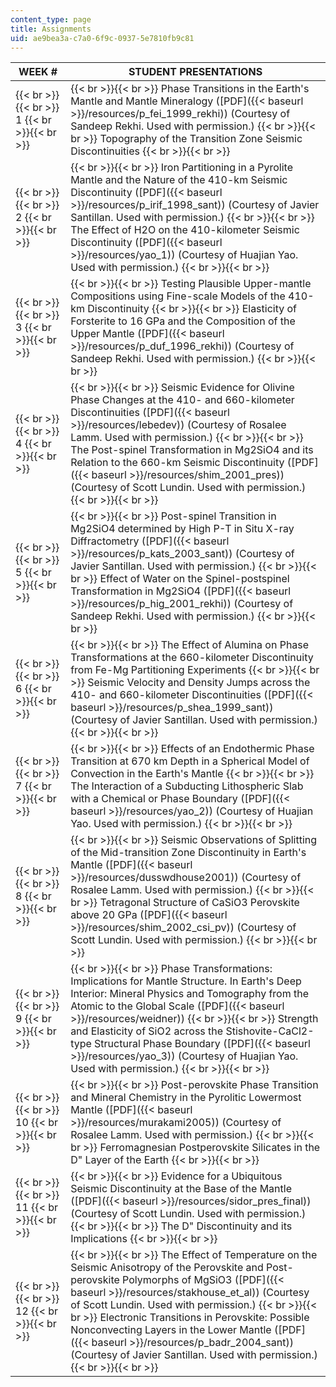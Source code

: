 ```yaml
---
content_type: page
title: Assignments
uid: ae9bea3a-c7a0-6f9c-0937-5e7810fb9c81
---
```


| WEEK # | STUDENT PRESENTATIONS |
| --- | --- |
|  {{< br >}}{{< br >}} 1 {{< br >}}{{< br >}}  |  {{< br >}}{{< br >}} Phase Transitions in the Earth's Mantle and Mantle Mineralogy ([PDF]({{< baseurl >}}/resources/p_fei_1999_rekhi)) (Courtesy of Sandeep Rekhi. Used with permission.) {{< br >}}{{< br >}} Topography of the Transition Zone Seismic Discontinuities {{< br >}}{{< br >}}  |
|  {{< br >}}{{< br >}} 2 {{< br >}}{{< br >}}  |  {{< br >}}{{< br >}} Iron Partitioning in a Pyrolite Mantle and the Nature of the 410-km Seismic Discontinuity ([PDF]({{< baseurl >}}/resources/p_irif_1998_sant)) (Courtesy of Javier Santillan. Used with permission.) {{< br >}}{{< br >}} The Effect of H2O on the 410-kilometer Seismic Discontinuity ([PDF]({{< baseurl >}}/resources/yao_1)) (Courtesy of Huajian Yao. Used with permission.) {{< br >}}{{< br >}}  |
|  {{< br >}}{{< br >}} 3 {{< br >}}{{< br >}}  |  {{< br >}}{{< br >}} Testing Plausible Upper-mantle Compositions using Fine-scale Models of the 410-km Discontinuity {{< br >}}{{< br >}} Elasticity of Forsterite to 16 GPa and the Composition of the Upper Mantle ([PDF]({{< baseurl >}}/resources/p_duf_1996_rekhi)) (Courtesy of Sandeep Rekhi. Used with permission.) {{< br >}}{{< br >}}  |
|  {{< br >}}{{< br >}} 4 {{< br >}}{{< br >}}  |  {{< br >}}{{< br >}} Seismic Evidence for Olivine Phase Changes at the 410- and 660-kilometer Discontinuities ([PDF]({{< baseurl >}}/resources/lebedev)) (Courtesy of Rosalee Lamm. Used with permission.) {{< br >}}{{< br >}} The Post-spinel Transformation in Mg2SiO4 and its Relation to the 660-km Seismic Discontinuity ([PDF]({{< baseurl >}}/resources/shim_2001_pres)) (Courtesy of Scott Lundin. Used with permission.) {{< br >}}{{< br >}}  |
|  {{< br >}}{{< br >}} 5 {{< br >}}{{< br >}}  |  {{< br >}}{{< br >}} Post-spinel Transition in Mg2SiO4 determined by High P-T in Situ X-ray Diffractometry ([PDF]({{< baseurl >}}/resources/p_kats_2003_sant)) (Courtesy of Javier Santillan. Used with permission.) {{< br >}}{{< br >}} Effect of Water on the Spinel-postspinel Transformation in Mg2SiO4 ([PDF]({{< baseurl >}}/resources/p_hig_2001_rekhi)) (Courtesy of Sandeep Rekhi. Used with permission.) {{< br >}}{{< br >}}  |
|  {{< br >}}{{< br >}} 6 {{< br >}}{{< br >}}  |  {{< br >}}{{< br >}} The Effect of Alumina on Phase Transformations at the 660-kilometer Discontinuity from Fe-Mg Partitioning Experiments {{< br >}}{{< br >}} Seismic Velocity and Density Jumps across the 410- and 660-kilometer Discontinuities ([PDF]({{< baseurl >}}/resources/p_shea_1999_sant)) (Courtesy of Javier Santillan. Used with permission.) {{< br >}}{{< br >}}  |
|  {{< br >}}{{< br >}} 7 {{< br >}}{{< br >}}  |  {{< br >}}{{< br >}} Effects of an Endothermic Phase Transition at 670 km Depth in a Spherical Model of Convection in the Earth's Mantle {{< br >}}{{< br >}} The Interaction of a Subducting Lithospheric Slab with a Chemical or Phase Boundary ([PDF]({{< baseurl >}}/resources/yao_2)) (Courtesy of Huajian Yao. Used with permission.) {{< br >}}{{< br >}}  |
|  {{< br >}}{{< br >}} 8 {{< br >}}{{< br >}}  |  {{< br >}}{{< br >}} Seismic Observations of Splitting of the Mid-transition Zone Discontinuity in Earth's Mantle ([PDF]({{< baseurl >}}/resources/dusswdhouse2001)) (Courtesy of Rosalee Lamm. Used with permission.) {{< br >}}{{< br >}} Tetragonal Structure of CaSiO3 Perovskite above 20 GPa ([PDF]({{< baseurl >}}/resources/shim_2002_csi_pv)) (Courtesy of Scott Lundin. Used with permission.) {{< br >}}{{< br >}}  |
|  {{< br >}}{{< br >}} 9 {{< br >}}{{< br >}}  |  {{< br >}}{{< br >}} Phase Transformations: Implications for Mantle Structure. In Earth's Deep Interior: Mineral Physics and Tomography from the Atomic to the Global Scale ([PDF]({{< baseurl >}}/resources/weidner)) {{< br >}}{{< br >}} Strength and Elasticity of SiO2 across the Stishovite-CaCl2\-type Structural Phase Boundary ([PDF]({{< baseurl >}}/resources/yao_3)) (Courtesy of Huajian Yao. Used with permission.) {{< br >}}{{< br >}}  |
|  {{< br >}}{{< br >}} 10 {{< br >}}{{< br >}}  |  {{< br >}}{{< br >}} Post-perovskite Phase Transition and Mineral Chemistry in the Pyrolitic Lowermost Mantle ([PDF]({{< baseurl >}}/resources/murakami2005)) (Courtesy of Rosalee Lamm. Used with permission.) {{< br >}}{{< br >}} Ferromagnesian Postperovskite Silicates in the D" Layer of the Earth {{< br >}}{{< br >}}  |
|  {{< br >}}{{< br >}} 11 {{< br >}}{{< br >}}  |  {{< br >}}{{< br >}} Evidence for a Ubiquitous Seismic Discontinuity at the Base of the Mantle ([PDF]({{< baseurl >}}/resources/sidor_pres_final)) (Courtesy of Scott Lundin. Used with permission.) {{< br >}}{{< br >}} The D" Discontinuity and its Implications {{< br >}}{{< br >}}  |
|  {{< br >}}{{< br >}} 12 {{< br >}}{{< br >}}  |  {{< br >}}{{< br >}} The Effect of Temperature on the Seismic Anisotropy of the Perovskite and Post-perovskite Polymorphs of MgSiO3 ([PDF]({{< baseurl >}}/resources/stakhouse_et_al)) (Courtesy of Scott Lundin. Used with permission.) {{< br >}}{{< br >}} Electronic Transitions in Perovskite: Possible Nonconvecting Layers in the Lower Mantle ([PDF]({{< baseurl >}}/resources/p_badr_2004_sant)) (Courtesy of Javier Santillan. Used with permission.) {{< br >}}{{< br >}}